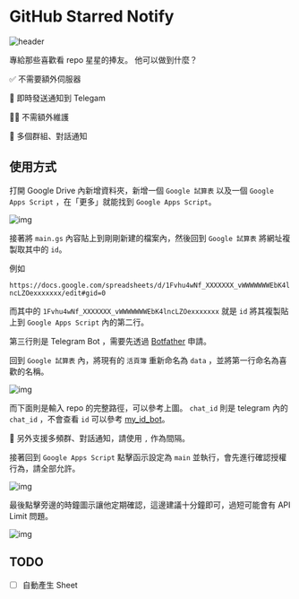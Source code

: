 # GitHub Starred Notify

![header](https://p176.p0.n0.cdn.getcloudapp.com/items/mXuyKWlb/CleanShot%202020-08-22%20at%2017.23.25@2x.png)

專給那些喜歡看 repo 星星的捧友。
他可以做到什麼？

✅ 不需要額外伺服器

🚀 即時發送通知到 Telegam

👷‍♂️ 不需額外維護

🎳 多個群組、對話通知

## 使用方式

打開 Google Drive 內新增資料夾，新增一個 `Google 試算表` 以及一個 `Google Apps Script` ，在「更多」就能找到 `Google Apps Script`。

![img](https://p176.p0.n0.cdn.getcloudapp.com/items/8LuP5Ney/CleanShot%202020-08-22%20at%2016.44.38@2x.png)

接著將 `main.gs` 內容貼上到剛剛新建的檔案內，然後回到 `Google 試算表` 將網址複製取其中的 `id`。

例如

`https://docs.google.com/spreadsheets/d/1Fvhu4wNf_XXXXXXX_vWWWWWWWEbK4lncLZOexxxxxxx/edit#gid=0`

而其中的 `1Fvhu4wNf_XXXXXXX_vWWWWWWWEbK4lncLZOexxxxxxx` 就是 `id` 將其複製貼上到 `Google Apps Script` 內的第二行。

第三行則是 Telegram Bot ，需要先透過 [Botfather](https://t.me/botfather) 申請。



回到 `Google 試算表` 內，將現有的 `活頁簿` 重新命名為 `data` ，並將第一行命名為喜歡的名稱。

![img](https://p176.p0.n0.cdn.getcloudapp.com/items/GGuRpBgK/CleanShot%202020-08-22%20at%2017.13.24@2x.png)

而下面則是輸入 repo 的完整路徑，可以參考上圖。 `chat_id` 則是 telegram 內的 `chat_id` ，不會查看 `id` 可以參考 [my_id_bot](https://t.me/my_id_bot)。

🚨 另外支援多頻群、對話通知，請使用 `,` 作為間隔。

接著回到 `Google Apps Script` 點擊函示設定為 `main` 並執行，會先進行確認授權行為，請全部允許。

![img](https://p176.p0.n0.cdn.getcloudapp.com/items/DOuxBE0r/CleanShot%202020-08-22%20at%2017.18.28@2x.png)

最後點擊旁邊的時鐘圖示讓他定期確認，這邊建議十分鐘即可，過短可能會有 API Limit 問題。

![img](https://p176.p0.n0.cdn.getcloudapp.com/items/o0u8PLw5/CleanShot%202020-08-22%20at%2017.21.03@2x.png)



## TODO

- [ ] 自動產生 Sheet